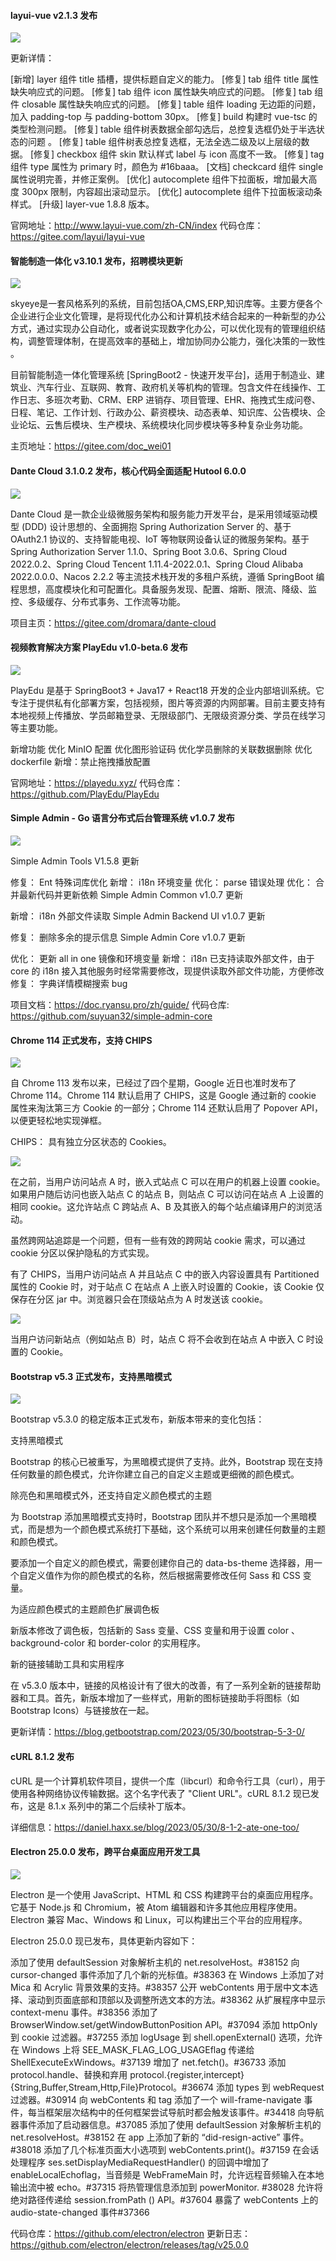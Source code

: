 #### layui-vue v2.1.3 发布


![](https://img.wendingding.vip/wx/2023052304.png)

更新详情：

[新增] layer 组件 title 插槽，提供标题自定义的能力。
[修复] tab 组件 title 属性缺失响应式的问题。
[修复] tab 组件 icon 属性缺失响应式的问题。
[修复] tab 组件 closable 属性缺失响应式的问题。
[修复] table 组件 loading 无边距的问题，加入 padding-top 与 padding-bottom 30px。
[修复] build 构建时 vue-tsc 的类型检测问题。
[修复] table 组件树表数据全部勾选后，总控复选框仍处于半选状态的问题 。
[修复] table 组件树表总控复选框，无法全选二级及以上层级的数据。
[修复] checkbox 组件 skin 默认样式 label 与 icon 高度不一致。
[修复] tag 组件 type 属性为 primary 时，颜色为 #16baaa。
[文档] checkcard 组件 single 属性说明完善，并修正案例。
[优化] autocomplete 组件下拉面板，增加最大高度 300px 限制，内容超出滚动显示。
[优化] autocomplete 组件下拉面板滚动条样式。
[升级] layer-vue 1.8.8 版本。

官网地址：http://www.layui-vue.com/zh-CN/index
代码仓库：https://gitee.com/layui/layui-vue

#### 智能制造一体化 v3.10.1 发布，招聘模块更新


![](https://img.wendingding.vip/wx/2023041701.png)

skyeye是一套风格系列的系统，目前包括OA,CMS,ERP,知识库等。主要方便各个企业进行企业文化管理，是将现代化办公和计算机技术结合起来的一种新型的办公方式，通过实现办公自动化，或者说实现数字化办公，可以优化现有的管理组织结构，调整管理体制，在提高效率的基础上，增加协同办公能力，强化决策的一致性 。

目前智能制造一体化管理系统 [SpringBoot2 - 快速开发平台]，适用于制造业、建筑业、汽车行业、互联网、教育、政府机关等机构的管理。包含文件在线操作、工作日志、多班次考勤、CRM、ERP 进销存、项目管理、EHR、拖拽式生成问卷、日程、笔记、工作计划、行政办公、薪资模块、动态表单、知识库、公告模块、企业论坛、云售后模块、生产模块、系统模块化同步模块等多种复杂业务功能。

主页地址：https://gitee.com/doc_wei01

#### Dante Cloud 3.1.0.2 发布，核心代码全面适配 Hutool 6.0.0

![](https://img.wendingding.vip/wx/2023042701.png)

Dante Cloud 是一款企业级微服务架构和服务能力开发平台，是采用领域驱动模型 (DDD) 设计思想的、全面拥抱 Spring Authorization Server 的、基于 OAuth2.1 协议的、支持智能电视、IoT 等物联网设备认证的微服务架构。基于 Spring Authorization Server 1.1.0、Spring Boot 3.0.6、Spring Cloud 2022.0.2、Spring Cloud Tencent 1.11.4-2022.0.1、Spring Cloud Alibaba 2022.0.0.0、Nacos 2.2.2 等主流技术栈开发的多租户系统，遵循 SpringBoot 编程思想，高度模块化和可配置化。具备服务发现、配置、熔断、限流、降级、监控、多级缓存、分布式事务、工作流等功能。

项目主页：https://gitee.com/dromara/dante-cloud


#### 视频教育解决方案 PlayEdu v1.0-beta.6 发布

![](https://img.wendingding.vip/wx/2023042103.png)

PlayEdu 是基于 SpringBoot3 + Java17 + React18 开发的企业内部培训系统。它专注于提供私有化部署方案，包括视频，图片等资源的内网部署。目前主要支持有本地视频上传播放、学员邮箱登录、无限级部门、无限级资源分类、学员在线学习等主要功能。

新增功能
优化 MinIO 配置
优化图形验证码
优化学员删除的关联数据删除
优化 dockerfile
新增：禁止拖拽播放配置

官网地址：https://playedu.xyz/
代码仓库：https://github.com/PlayEdu/PlayEdu


#### Simple Admin - Go 语言分布式后台管理系统 v1.0.7 发布

![](https://img.wendingding.vip/wx/2023042405.png)

Simple Admin Tools V1.5.8 更新

修复： Ent 特殊词库优化
新增： i18n 环境变量
优化： parse 错误处理
优化： 合并最新代码并更新依赖
Simple Admin Common v1.0.7 更新

新增： i18n 外部文件读取
Simple Admin Backend UI v1.0.7 更新

修复： 删除多余的提示信息
Simple Admin Core v1.0.7 更新

优化： 更新 all in one 镜像和环境变量
新增： i18n 已支持读取外部文件，由于 core 的 i18n 接入其他服务时经常需要修改，现提供读取外部文件功能，方便修改
修复： 字典详情模糊搜索 bug


项目文档：https://doc.ryansu.pro/zh/guide/
代码仓库: https://github.com/suyuan32/simple-admin-core

#### Chrome 114 正式发布，支持 CHIPS

![](https://img.wendingding.vip/wx/2023060101.png)

自 Chrome 113 发布以来，已经过了四个星期，Google 近日也准时发布了 Chrome 114。Chrome 114 默认启用了 CHIPS，这是 Google 通过新的 cookie 属性来淘汰第三方 Cookie 的一部分；Chrome 114 还默认启用了 Popover API，以便更轻松地实现弹框。


CHIPS： 具有独立分区状态的 Cookies。

![](https://img.wendingding.vip/wx/2023060102.png)

在之前，当用户访问站点 A 时，嵌入式站点 C 可以在用户的机器上设置 cookie。如果用户随后访问也嵌入站点 C 的站点 B，则站点 C 可以访问在站点 A 上设置的相同 cookie。这允许站点 C 跨站点 A、B 及其嵌入的每个站点编译用户的浏览活动。

虽然跨网站追踪是一个问题，但有一些有效的跨网站 cookie 需求，可以通过 cookie 分区以保护隐私的方式实现。


有了 CHIPS，当用户访问站点 A 并且站点 C 中的嵌入内容设置具有 Partitioned 属性的 Cookie 时，对于站点 C 在站点 A 上嵌入时设置的 Cookie，该 Cookie 仅保存在分区 jar 中。浏览器只会在顶级站点为 A 时发送该 cookie。

![](https://img.wendingding.vip/wx/2023060103.png)

当用户访问新站点（例如站点 B）时，站点 C 将不会收到在站点 A 中嵌入 C 时设置的 Cookie。


#### Bootstrap v5.3 正式发布，支持黑暗模式

![](https://img.wendingding.vip/wx/2023040464.png)

Bootstrap v5.3.0 的稳定版本正式发布，新版本带来的变化包括：

支持黑暗模式

Bootstrap 的核心已被重写，为黑暗模式提供了支持。此外，Bootstrap 现在支持任何数量的颜色模式，允许你建立自己的自定义主题或更细微的颜色模式。

除亮色和黑暗模式外，还支持自定义颜色模式的主题

为 Bootstrap 添加黑暗模式支持时，Bootstrap 团队并不想只是添加一个黑暗模式，而是想为一个颜色模式系统打下基础，这个系统可以用来创建任何数量的主题和颜色模式。

要添加一个自定义的颜色模式，需要创建你自己的 data-bs-theme 选择器，用一个自定义值作为你的颜色模式的名称，然后根据需要修改任何 Sass 和 CSS 变量。

为适应颜色模式的主题颜色扩展调色板

新版本修改了调色板，包括新的 Sass 变量、CSS 变量和用于设置 color 、 background-color 和 border-color 的实用程序。

新的链接辅助工具和实用程序

在 v5.3.0 版本中，链接的风格设计有了很大的改善，有了一系列全新的链接帮助器和工具。首先，新版本增加了一些样式，用新的图标链接助手将图标（如 Bootstrap Icons）与链接放在一起。

更新详情：https://blog.getbootstrap.com/2023/05/30/bootstrap-5-3-0/

#### cURL 8.1.2 发布

cURL 是一个计算机软件项目，提供一个库（libcurl）和命令行工具（curl），用于使用各种网络协议传输数据。这个名字代表了 "Client URL"。cURL 8.1.2 现已发布，这是 8.1.x 系列中的第二个后续补丁版本。

详细信息：https://daniel.haxx.se/blog/2023/05/30/8-1-2-ate-one-too/

#### Electron 25.0.0 发布，跨平台桌面应用开发工具


![](https://img.wendingding.vip/wx/2023041007.png)

Electron 是一个使用 JavaScript、HTML 和 CSS 构建跨平台的桌面应用程序。它基于 Node.js 和 Chromium，被 Atom 编辑器和许多其他应用程序使用。Electron 兼容 Mac、Windows 和 Linux，可以构建出三个平台的应用程序。

Electron 25.0.0 现已发布，具体更新内容如下：

添加了使用 defaultSession 对象解析主机的 net.resolveHost。#38152
向 cursor-changed 事件添加了几个新的光标值。#38363
在 Windows 上添加了对 Mica 和 Acrylic 背景效果的支持。#38357
公开 webContents 用于居中文本选择、滚动到页面底部和顶部以及调整所选文本的方法。#38362
从扩展程序中显示 context-menu 事件。#38356
添加了 BrowserWindow.set/getWindowButtonPosition API。#37094
添加 httpOnly 到 cookie 过滤器。#37255 
添加 logUsage 到 shell.openExternal() 选项，允许在 Windows 上将 SEE_MASK_FLAG_LOG_USAGEflag 传递给 ShellExecuteExWindows。#37139
增加了 net.fetch()。#36733
添加 protocol.handle、替换和弃用 protocol.{register,intercept}{String,Buffer,Stream,Http,File}Protocol。#36674
添加 types 到 webRequest 过滤器。#30914
向 webContents 和 <webview>tag 添加了一个 will-frame-navigate 事件，每当框架层次结构中的任何框架尝试导航时都会触发该事件。#34418
向导航器事件添加了启动器信息。#37085
添加了使用 defaultSession 对象解析主机的 net.resolveHost。#38152 
在 app 上添加了新的 “did-resign-active” 事件。#38018
添加了几个标准页面大小选项到 webContents.print()。#37159
在会话处理程序 ses.setDisplayMediaRequestHandler() 的回调中增加了 enableLocalEchoflag，当音频是 WebFrameMain 时，允许远程音频输入在本地输出流中被 echo。#37315 
将热管理信息添加到 powerMonitor. #38028
允许将绝对路径传递给 session.fromPath () API。#37604
暴露了 webContents 上的 audio-state-changed 事件#37366


代码仓库：https://github.com/electron/electron
更新日志：https://github.com/electron/electron/releases/tag/v25.0.0

